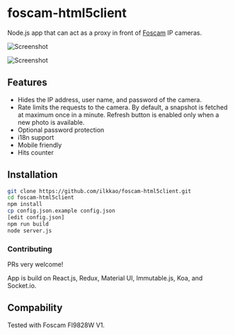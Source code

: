 # foscam-html5client

Node.js app that can act as a proxy in front of [Foscam](http://foscam.us/) IP cameras.

![Screenshot](http://i.imgur.com/fHnpddq.jpg)

![Screenshot](http://i.imgur.com/FIaHSHy.png)

## Features

- Hides the IP address, user name, and password of the camera.
- Rate limits the requests to the camera. By default, a snapshot is fetched at maximum once in a minute. Refresh button is enabled only when a new photo is available.
- Optional password protection
- i18n support
- Mobile friendly
- Hits counter

## Installation

```bash
git clone https://github.com/ilkkao/foscam-html5client.git
cd foscam-html5client
npm install
cp config.json.example config.json
[edit config.json]
npm run build
node server.js
```

### Contributing

PRs very welcome!

App is build on React.js, Redux, Material UI, Immutable.js, Koa, and Socket.io.

## Compability

Tested with Foscam FI9828W V1.
